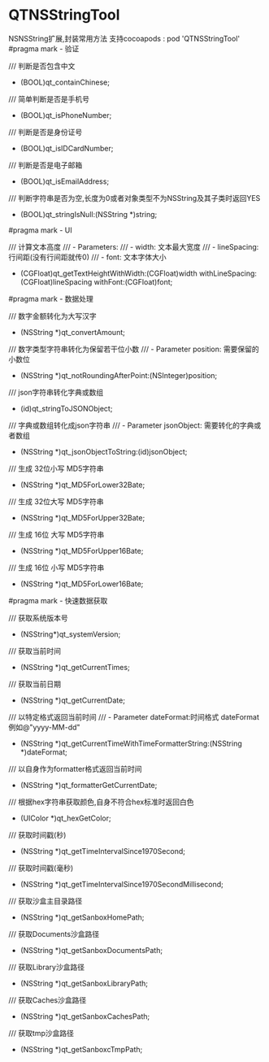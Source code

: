 # QTNSStringTool
NSNSString扩展,封装常用方法
支持cocoapods : pod 'QTNSStringTool'
#pragma mark - 验证

/// 判断是否包含中文
- (BOOL)qt_containChinese;

/// 简单判断是否是手机号
- (BOOL)qt_isPhoneNumber;

/// 判断是否是身份证号
- (BOOL)qt_isIDCardNumber;

/// 判断是否是电子邮箱
- (BOOL)qt_isEmailAddress;

/// 判断字符串是否为空,长度为0或者对象类型不为NSString及其子类时返回YES
+ (BOOL)qt_stringIsNull:(NSString *)string;

#pragma mark - UI

/// 计算文本高度
/// - Parameters:
///   - width:  文本最大宽度
///   - lineSpacing: 行间距(没有行间距就传0)
///   - font: 文本字体大小
- (CGFloat)qt_getTextHeightWithWidth:(CGFloat)width
                  withLineSpacing:(CGFloat)lineSpacing
                         withFont:(CGFloat)font;


#pragma mark - 数据处理

/// 数字金额转化为大写汉字
- (NSString *)qt_convertAmount;

/// 数字类型字符串转化为保留若干位小数
/// - Parameter position: 需要保留的小数位
- (NSString *)qt_notRoundingAfterPoint:(NSInteger)position;

/// json字符串转化字典或数组
- (id)qt_stringToJSONObject;

/// 字典或数组转化成json字符串
/// - Parameter jsonObject: 需要转化的字典或者数组
+ (NSString *)qt_jsonObjectToString:(id)jsonObject;

/// 生成 32位小写 MD5字符串
- (NSString *)qt_MD5ForLower32Bate;

/// 生成 32位大写 MD5字符串
- (NSString *)qt_MD5ForUpper32Bate;

/// 生成 16位 大写 MD5字符串
- (NSString *)qt_MD5ForUpper16Bate;

/// 生成 16位 小写 MD5字符串
- (NSString *)qt_MD5ForLower16Bate;

#pragma mark - 快速数据获取

/// 获取系统版本号
+ (NSString*)qt_systemVersion;

/// 获取当前时间
+ (NSString *)qt_getCurrentTimes;

/// 获取当前日期
+ (NSString *)qt_getCurrentDate;

/// 以特定格式返回当前时间
/// - Parameter dateFormat:时间格式 dateFormat 例如@"yyyy-MM-dd"
+ (NSString *)qt_getCurrentTimeWithTimeFormatterString:(NSString *)dateFormat;

/// 以自身作为formatter格式返回当前时间
- (NSString *)qt_formatterGetCurrentDate;

/// 根据hex字符串获取颜色,自身不符合hex标准时返回白色
- (UIColor *)qt_hexGetColor;

/// 获取时间戳(秒)
+ (NSString *)qt_getTimeIntervalSince1970Second;

/// 获取时间戳(毫秒)
+ (NSString *)qt_getTimeIntervalSince1970SecondMillisecond;

/// 获取沙盒主目录路径
+ (NSString *)qt_getSanboxHomePath;

/// 获取Documents沙盒路径
+ (NSString *)qt_getSanboxDocumentsPath;

/// 获取Library沙盒路径
+ (NSString *)qt_getSanboxLibraryPath;

/// 获取Caches沙盒路径
+ (NSString *)qt_getSanboxCachesPath;

/// 获取tmp沙盒路径
+ (NSString *)qt_getSanboxcTmpPath;



